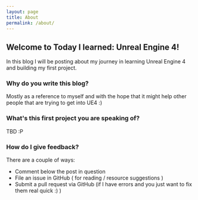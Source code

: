 ```yaml
---
layout: page
title: About
permalink: /about/
---
```


## Welcome to Today I learned: Unreal Engine 4!

In this blog I will be posting about my journey in learning Unreal Engine 4 and building my first project.

### Why do you write this blog?
Mostly as a reference to myself and with the hope that it might help other people that are trying to get
into UE4 :)

### What's this first project you are speaking of?
 TBD :P

### How do I give feedback?
There are a couple of ways:
- Comment below the post in question
- File an issue in GitHub (  for reading / resource suggestions )
- Submit a pull request via GitHub (if I have errors and you just want to fix them real quick :) )
